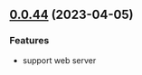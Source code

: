 ## [0.0.44](https://github.com/lisiur/askai/compare/v0.0.42...v0.0.44) (2023-04-05)

### Features

* support web server